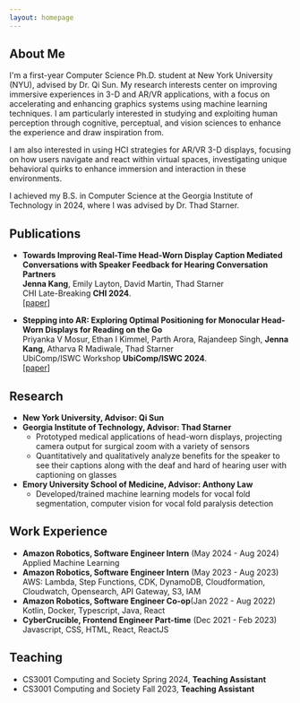 ```yaml
---
layout: homepage
---
```


## About Me
I'm a first-year Computer Science Ph.D. student at New York University (NYU), advised by Dr. Qi Sun. My research interests center on improving immersive experiences in 3-D and AR/VR applications, with a focus on accelerating and enhancing graphics systems using machine learning techniques. I am particularly interested in studying and exploiting human perception through cognitive, perceptual, and vision sciences to enhance the experience and draw inspiration from.

I am also interested in using HCI strategies for AR/VR 3-D displays, focusing on how users navigate and react within virtual spaces, investigating unique behavioral quirks to enhance immersion and interaction in these environments.

I achieved my B.S. in Computer Science at the Georgia Institute of Technology in 2024, where I was advised by Dr. Thad Starner.

<!-- ## Research Interests

- **Computer Vision:** image recognition, image generation, video captioning
- **Machine Learning:** meta-learning, incremental learning, transfer learning -->

<!-- ## News

- **[Feb. 2020]** Our paper about incremental learning is accepted to [CVPR 2020](http://cvpr2020.thecvf.com/).
- **[Feb. 2020]** We will host the [ACM Multimedia Asia 2020](https://mmasia2020.org/) conference in Singapore!
- **[Sept. 2019]** Our paper about few-shot learning is accepted to [NeurIPS 2019](https://nips.cc/Conferences/2019).
- **[Mar. 2019]** Our paper about few-shot learning is accepted to [CVPR 2019](http://cvpr2019.thecvf.com/). -->

## Publications

- **Towards Improving Real-Time Head-Worn Display Caption Mediated Conversations with Speaker Feedback for Hearing Conversation Partners**
  <br>
  **Jenna Kang**, Emily Layton, David Martin, Thad Starner
  <br>
  CHI Late-Breaking **CHI 2024**.
  <br>
  [[paper](/assets/pdfs/ChiCaptioning.pdf)]
   <!-- [[supp](./assets/pdfs/11152-supp.pdf)]  -->
  <!-- <strong><i style="color:#e74d3c">Oral Presentation</i></strong> -->

- **Stepping into AR: Exploring Optimal Positioning for Monocular Head-Worn Displays for Reading on the Go**
  <br>
  Priyanka V Mosur, Ethan I Kimmel, Parth Arora, Rajandeep Singh, **Jenna Kang**, Atharva R Madiwale, Thad Starner
  <br>
  UbiComp/ISWC Workshop **UbiComp/ISWC 2024**.
  <br>
  [[paper](/assets/pdfs/ubicomp24.pdf)]
   <!-- [[supp](./assets/pdfs/11152-supp.pdf)]  -->
  <!-- <strong><i style="color:#e74d3c">Oral Presentation</i></strong> -->

<!-- - **Learning to Self-Train for Semi-Supervised Few-Shot Classification**
  <br>
  Xinzhe Li, Qianru Sun, **Yaoyao Liu**, Shibao Zheng, Qin Zhou, Tat-Seng Chua, Bernt Schiele
  <br>
  33rd Conference on Neural Information Processing Systems. **NeurIPS 2019**.
  <br>
  [[PDF](http://papers.nips.cc/paper/9216-learning-to-self-train-for-semi-supervised-few-shot-classification.pdf)] [[Code](https://github.com/xinzheli1217/learning-to-self-train)]

- **Meta-Transfer Learning for Few-Shot Learning**
  <br>
  Qianru Sun\*, **Yaoyao Liu\***, Tat-Seng Chua, Bernt Schiele
  <br>
  IEEE Conference on Computer Vision and Pattern Recognition. **CVPR 2019**.
  <br>
  [[PDF](http://openaccess.thecvf.com/content_CVPR_2019/papers/Sun_Meta-Transfer_Learning_for_Few-Shot_Learning_CVPR_2019_paper.pdf)] [[Code](https://github.com/yaoyao-liu/meta-transfer-learning)] [[Project](https://mtl.yyliu.net/)] -->

<!-- ## Services

- Co-organizer: [ACM MM Asia 2020](https://mmasia2020.org/).
- Conference Reviewers: [NeurIPS 2020](https://neurips.cc/Conferences/2020), and [CVPR 2020](http://cvpr2020.thecvf.com/).
- Journal Reviewers: [T-PAMI](https://ieeexplore.ieee.org/xpl/RecentIssue.jsp?punumber=34), and [IJCV](https://www.springer.com/journal/11263). -->
## Research
- **New York University, Advisor: Qi Sun**
- **Georgia Institute of Technology, Advisor: Thad Starner** 
  - Prototyped medical applications of head-worn displays, projecting camera output for surgical zoom with a variety of sensors
  - Quantitatively and qualitatively analyze benefits for the speaker to see their captions along with the deaf and hard of hearing user with captioning on glasses
- **Emory University School of Medicine, Advisor: Anthony Law**
  - Developed/trained machine learning models for vocal fold segmentation, computer vision for vocal fold paralysis detection

## Work Experience
- **Amazon Robotics, Software Engineer Intern** (May 2024 - Aug 2024)
  <br> Applied Machine Learning
- **Amazon Robotics, Software Engineer Intern** (May 2023 - Aug 2023)
  <br> AWS: Lambda, Step Functions, CDK, DynamoDB, Cloudformation, Cloudwatch, Opensearch, API Gateway, S3, IAM 
- **Amazon Robotics, Software Engineer Co-op**(Jan 2022 - Aug 2022)
  <br> Kotlin, Docker, Typescript, Java, React 
- **CyberCrucible, Frontend Engineer Part-time** (Dec 2021 - Feb 2023)
  <br> Javascript, CSS, HTML, React, ReactJS

## Teaching

- CS3001 Computing and Society Spring 2024, **Teaching Assistant**
- CS3001 Computing and Society Fall 2023, **Teaching Assistant**
